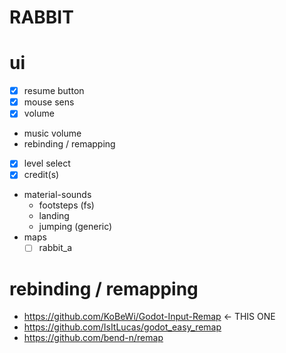 # RABBIT

# ui

- [x] resume button
- [x] mouse sens
- [x] volume
- music volume
- rebinding / remapping
- [x] level select
- [x] credit(s)
- material-sounds
  - footsteps (fs)
  - landing
  - jumping (generic)
- maps
  - [ ] rabbit_a

# rebinding / remapping

- https://github.com/KoBeWi/Godot-Input-Remap <- THIS ONE
- https://github.com/IsItLucas/godot_easy_remap
- https://github.com/bend-n/remap
